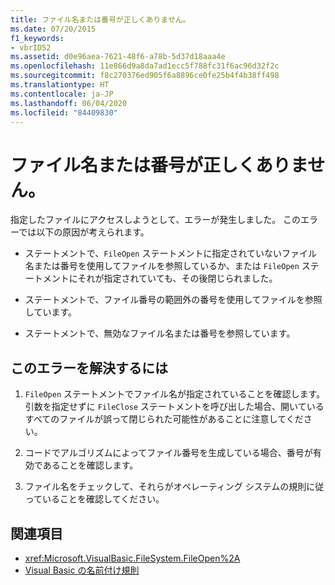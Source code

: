 ```yaml
---
title: ファイル名または番号が正しくありません。
ms.date: 07/20/2015
f1_keywords:
- vbrID52
ms.assetid: d0e96aea-7621-48f6-a78b-5d37d18aaa4e
ms.openlocfilehash: 11e866d9a8da7ad1ecc5f788fc31f6ac96d32f2c
ms.sourcegitcommit: f8c270376ed905f6a8896ce0fe25b4f4b38ff498
ms.translationtype: HT
ms.contentlocale: ja-JP
ms.lasthandoff: 06/04/2020
ms.locfileid: "84409830"
---
```

# <a name="bad-file-name-or-number"></a>ファイル名または番号が正しくありません。
指定したファイルにアクセスしようとして、エラーが発生しました。 このエラーでは以下の原因が考えられます。  
  
- ステートメントで、`FileOpen` ステートメントに指定されていないファイル名または番号を使用してファイルを参照しているか、または `FileOpen` ステートメントにそれが指定されていても、その後閉じられました。  
  
- ステートメントで、ファイル番号の範囲外の番号を使用してファイルを参照しています。  
  
- ステートメントで、無効なファイル名または番号を参照しています。  
  
## <a name="to-correct-this-error"></a>このエラーを解決するには  
  
1. `FileOpen` ステートメントでファイル名が指定されていることを確認します。 引数を指定せずに `FileClose` ステートメントを呼び出した場合、開いているすべてのファイルが誤って閉じられた可能性があることに注意してください。  
  
2. コードでアルゴリズムによってファイル番号を生成している場合、番号が有効であることを確認します。  
  
3. ファイル名をチェックして、それらがオペレーティング システムの規則に従っていることを確認してください。  
  
## <a name="see-also"></a>関連項目

- <xref:Microsoft.VisualBasic.FileSystem.FileOpen%2A>
- [Visual Basic の名前付け規則](../../programming-guide/program-structure/naming-conventions.md)

